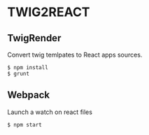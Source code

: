 # TWIG2REACT

## TwigRender

Convert twig temlpates to React apps sources.

```
$ npm install
$ grunt
```

## Webpack

Launch a watch on react files

```
$ npm start
```